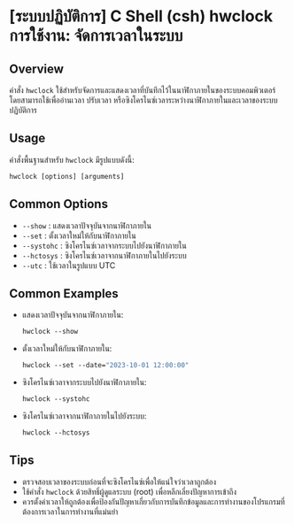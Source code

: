 # [ระบบปฏิบัติการ] C Shell (csh) hwclock การใช้งาน: จัดการเวลาในระบบ

## Overview
คำสั่ง `hwclock` ใช้สำหรับจัดการและแสดงเวลาที่บันทึกไว้ในนาฬิกาภายในของระบบคอมพิวเตอร์ โดยสามารถใช้เพื่ออ่านเวลา ปรับเวลา หรือซิงโครไนซ์เวลาระหว่างนาฬิกาภายในและเวลาของระบบปฏิบัติการ

## Usage
คำสั่งพื้นฐานสำหรับ `hwclock` มีรูปแบบดังนี้:

```csh
hwclock [options] [arguments]
```

## Common Options
- `--show` : แสดงเวลาปัจจุบันจากนาฬิกาภายใน
- `--set` : ตั้งเวลาใหม่ให้กับนาฬิกาภายใน
- `--systohc` : ซิงโครไนซ์เวลาจากระบบไปยังนาฬิกาภายใน
- `--hctosys` : ซิงโครไนซ์เวลาจากนาฬิกาภายในไปยังระบบ
- `--utc` : ใช้เวลาในรูปแบบ UTC

## Common Examples
- แสดงเวลาปัจจุบันจากนาฬิกาภายใน:
  ```csh
  hwclock --show
  ```

- ตั้งเวลาใหม่ให้กับนาฬิกาภายใน:
  ```csh
  hwclock --set --date="2023-10-01 12:00:00"
  ```

- ซิงโครไนซ์เวลาจากระบบไปยังนาฬิกาภายใน:
  ```csh
  hwclock --systohc
  ```

- ซิงโครไนซ์เวลาจากนาฬิกาภายในไปยังระบบ:
  ```csh
  hwclock --hctosys
  ```

## Tips
- ตรวจสอบเวลาของระบบก่อนที่จะซิงโครไนซ์เพื่อให้แน่ใจว่าเวลาถูกต้อง
- ใช้คำสั่ง `hwclock` ด้วยสิทธิ์ผู้ดูแลระบบ (root) เพื่อหลีกเลี่ยงปัญหาการเข้าถึง
- ควรตั้งค่าเวลาให้ถูกต้องเพื่อป้องกันปัญหาเกี่ยวกับการบันทึกข้อมูลและการทำงานของโปรแกรมที่ต้องการเวลาในการทำงานที่แม่นยำ